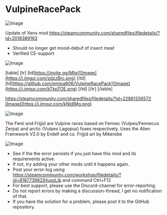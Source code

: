 # VulpineRacePack

![Image](https://i.imgur.com/WAEzk68.png)

Update of Xens mod
https://steamcommunity.com/sharedfiles/filedetails/?id=2018389163

- Should no longer get mood-debuf of insect meat
- Verified CE-support

![Image](https://i.imgur.com/7Gzt3Rg.png)


[table]
	[tr]
		[td]https://invite.gg/Mlie]![Image](https://i.imgur.com/zdzzBrc.png)
[/td]
		[td]https://github.com/emipa606/VulpineRacePack]![Image](https://i.imgur.com/kTkpTOE.png)
[/td]
	[/tr]
[/table]
	
https://steamcommunity.com/sharedfiles/filedetails/?id=2288125657]![Image](https://i.imgur.com/kNldlMg.png)


![Image](https://i.imgur.com/NOW7jU1.png)


The Fenii and Frijjid are Vulpine races based on Fennec (Vulpes/Fennecus Zerpa) and arctic (Vulpes Lagopus) foxes respectively.
	 Uses the Alien Framework V2.0 by Erdelf and co.
	 Frijjid art by Mikerobe


![Image](https://i.imgur.com/Rs6T6cr.png)



-  See if the the error persists if you just have this mod and its requirements active.
-  If not, try adding your other mods until it happens again.
-  Post your error-log using https://steamcommunity.com/workshop/filedetails/?id=818773962]HugsLib and command Ctrl+F12
-  For best support, please use the Discord-channel for error-reporting.
-  Do not report errors by making a discussion-thread, I get no notification of that.
-  If you have the solution for a problem, please post it to the GitHub repository.




